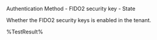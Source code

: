 Authentication Method - FIDO2 security key - State

Whether the FIDO2 security keys is enabled in the tenant.

<!--- Results --->
%TestResult%
